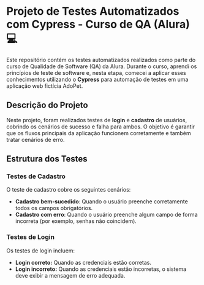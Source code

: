 # Projeto de Testes Automatizados com Cypress - Curso de QA (Alura) 💻

Este repositório contém os testes automatizados realizados como parte do curso de Qualidade de Software (QA) da Alura. Durante o curso, aprendi os princípios de teste de software e, nesta etapa, comecei a aplicar esses conhecimentos utilizando o **Cypress** para automação de testes em uma aplicação web fictícia AdoPet.

## Descrição do Projeto

Neste projeto, foram realizados testes de **login** e **cadastro** de usuários, cobrindo os cenários de sucesso e falha para ambos. O objetivo é garantir que os fluxos principais da aplicação funcionem corretamente e também tratar cenários de erro.

## Estrutura dos Testes

### Testes de Cadastro

O teste de cadastro cobre os seguintes cenários:

- **Cadastro bem-sucedido**: Quando o usuário preenche corretamente todos os campos obrigatórios.
- **Cadastro com erro**: Quando o usuário preenche algum campo de forma incorreta (por exemplo, senhas não coincidem).

### Testes de Login

Os testes de login incluem:

- **Login correto:** Quando as credenciais estão corretas.
- **Login incorreto:** Quando as credenciais estão incorretas, o sistema deve exibir a mensagem de erro adequada.
